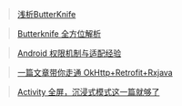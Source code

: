 > [浅析ButterKnife](http://mp.weixin.qq.com/s?__biz=MzI1NjEwMTM4OA==&mid=2651232205&idx=1&sn=6c24e6eef2b18f253284b9dd92ec7efb&chksm=f1d9eaaec6ae63b82fd84f72c66d3759c693f164ff578da5dde45d367f168aea0038bc3cc8e8&mpshare=1&scene=23&srcid=0308YBoJrZejQZVX37TxcvDD#rd)

> [Butterknife 全方位解析](http://blog.csdn.net/u012124438/article/details/53456941)

> [Android 权限机制与适配经验](https://mp.weixin.qq.com/s/ye7RTgPuIbBS4RCH-jDWAA)

> [一篇文章带你走通 OkHttp+Retrofit+Rxjava](http://blog.csdn.net/u013647382/article/details/55682548)

> [Activity 全屏，沉浸式模式这一篇就够了](http://blog.csdn.net/zhangqinghuazhangzhe/article/details/52935290)
